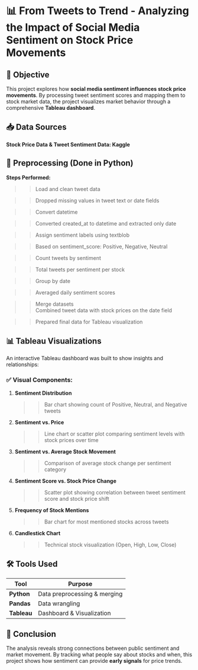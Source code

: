 # 📊 From Tweets to Trend - Analyzing the Impact of Social Media Sentiment on Stock Price Movements

## 📌 Objective
This project explores how **social media sentiment influences stock price movements**. By processing tweet sentiment scores and mapping them to stock market data, the project visualizes market behavior through a comprehensive **Tableau dashboard**.

## 📥 Data Sources

  **Stock Price Data & Tweet Sentiment Data: Kaggle**


## 🧹 Preprocessing (Done in Python)
**Steps Performed:**

>> Load and clean tweet data

>> Dropped missing values in tweet text or date fields

>> Convert datetime

>> Converted created_at to datetime and extracted only date

>> Assign sentiment labels using textblob

>> Based on sentiment_score: Positive, Negative, Neutral

>> Count tweets by sentiment

>> Total tweets per sentiment per stock

>> Group by date

>> Averaged daily sentiment scores

>> Merge datasets <br>
Combined tweet data with stock prices on the date field  

>> Prepared final data for Tableau visualization


## 📊 Tableau Visualizations

An interactive Tableau dashboard was built to show insights and relationships:

### ✅ Visual Components:

1. **Sentiment Distribution**

   >> Bar chart showing count of Positive, Neutral, and Negative tweets

2. **Sentiment vs. Price**

   >> Line chart or scatter plot comparing sentiment levels with stock prices over time

3. **Sentiment vs. Average Stock Movement**

   >> Comparison of average stock change per sentiment category

4. **Sentiment Score vs. Stock Price Change**

   >> Scatter plot showing correlation between tweet sentiment score and stock price shift

5. **Frequency of Stock Mentions**

   >> Bar chart for most mentioned stocks across tweets

6. **Candlestick Chart**

   >> Technical stock visualization (Open, High, Low, Close)



## 🛠️ Tools Used

| Tool        | Purpose                      |
| ----------- | ---------------------------- |
| **Python**  | Data preprocessing & merging |
| **Pandas**  | Data wrangling               |
| **Tableau** | Dashboard & Visualization    |



## 📌 Conclusion

The analysis reveals strong connections between public sentiment and market movement. By tracking what people say about stocks and when, this project shows how sentiment can provide **early signals** for price trends.




   





